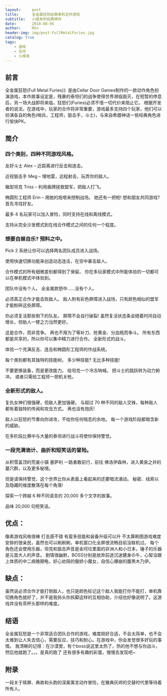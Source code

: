 ```yaml
---
layout:     post
title:      全金属狂怒经典单机合作游戏
subtitle:   小成本的经典神作
date:       2018-08-05
author:     Min
header-img: img/post-FullMetalFuries.jpg
catalog: true
tags:
    - 游戏
    - 合作
    - 小成本
---
```


## 前言

全金属狂怒(Full Metal Furies)》是由Cellar Door Games制作的一款动作角色扮演游戏，本作故事设定是，残暴的泰坦们的战争使得世界濒临毁灭，在短暂的停息后，另一场大战即将来临，狂怒们(Furies)必须不惜一切代价来阻止它。 根据开发者的说法，在游戏中，玩家的合作将非常重要，游戏最多支持四个玩家，他们可以扮演各自的角色(哨兵，工程师，狙击手，斗士)，与来自希腊神话一些经典角色进行愉快PK。
## 简介
### 四个类别，四种不同游戏风格。

友好斗士 Alex – 近距离进行反击和连击。

近视狙击手 Meg – 埋地雷，远程射击，玩弄你的敌人。

箱型坦克 Triss – 利用盾牌拯救盟军，把敌人打飞。

椭圆形工程师 Erin – 用她的炮塔来控制战场。 她还有一把枪!
想和朋友共同游戏? 首先寻找好友。

最多 4 名玩家可以加入冒险，同时支持在线和离线模式。

支持从完全沙发模式到在线合作模式之间的任何一个程度。

### 想要自娱自乐? 预料之中。

Pick 2 系统让你可以选择两名团队成员进入战场。

使用快速切换功能来创造动态连击，在空中暴击敌人。

合作模式的所有细微差别都得到了保留。 你在多玩家模式中所能体验的一切都可以在单机模式中体验到。

团队中没有个人。 全金属款怒中……没有个人。

必须真正合作才能击败敌人。 敌人附有彩色屏障进入战场，只有颜色相似的盟军才能粉碎这些屏障。

你必须复活那些倒下的队友。 屏障不会自行破裂! 虽然复活状态条会随着时间自动增长，但助人一臂之力当然更好。

这是合作，而非竞争。 再也不用为了等补刀、抢黄金、分血瓶而争斗。 所有东西都是共享的，所以你可以集中精力进行合作。
全新形式的战斗。

体验一个充满反击、连击和椭圆形工程师的作战系统。

每个类别都有其独特的技能树。 多少种技能? 无比多种技能!

不要更换装备，而是更改能力。 给坦克一个冷冻呐喊。 把斗士的跳跃转为动力俯冲。 或者只需给工程师一把机关枪。

### 全新形式的敌人。

复仇女神们很强硬，但敌人更加强硬。 与超过 70 种不同的敌人交锋，每种敌人都有着独特的传闻和攻击方式。 再也没有炮灰!

敌人以狂怒的节奏向你进攻，不给你任何喘息的余地。 每一个游戏阶段都暗含新的威胁。

在多阶段比赛中与大量的泰坦进行战斗将使你保持警觉。

### 一段充满诡计、曲折和短笑话的冒险。

从积雪盖顶的荒废小镇 塞萨利 一路勇敢前行，前往 佛洛伊森林，进入黄泉之井的墓穴群，以及更多秘境。

但是请保持警觉，这个世界比你从表面上看起来的还要暗流涌动。 秘密、线索以及隐藏的维度散落在每个角落!

探索一个跨越 6 种不同语言的 20,000 多个文字的故事。

品味 20,000 句短笑话。


## 优点：
像素游戏风格很棒 打击感不错 有蛮多技能和装备升级可以升 不太算刷图游戏难度安排的很亲民，虽然也可以刷刷刷，单机窗口化全屏很流畅目前没联机过。
每个角色还会使用乐器，坦克和狙击声音是金坷垃里面的非洲人和小日本，锤子的乐器是元首大人的声音。
剧情很幽默，BOSS分别是放弃前途沉迷健身の牛，心智没跟上体质的中二病晚期龟，好心劝阻的傲娇小魔女，自信心爆崩的腹黑木乃伊。

## 缺点：
虽然说必须合作才能打倒敌人，也只是颜色标记这个敌人我能打你不能打，单机靠切换角色就好了，并不是我拆头你拆脚这样的互相协助，介绍也好像说明了。这游戏并没有茶杯头那样的难度。
## 结语

全金属狂怒是一个非常适合团队合作的游戏，难度刚好合适，不会太简单，也不会太难到让人失去信心，需要反应，技巧和耐心。在游戏中，你会发觉很多好玩的事情。
我清晰的记得：在沙漠里，有个boss说这里太热了，热的他不想与你战斗，然后他就跑了。。。是真的跑了
还有很多有趣的彩蛋，慢慢去发现吧~

## 附录

一段关于赎罪、典故和头韵的深奥寓言动作冒险，在雅典灰烬的交替时代里等待着所有人。

